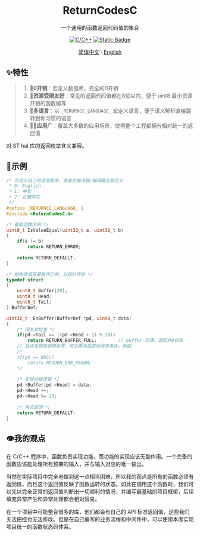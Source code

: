 <p align="center">
 <h1 align="center">ReturnCodesC</h1>
 <p align="center">一个通用的函数返回代码值的集合</p>
</p>


<p align="center">
    <a href="https://github.com/anuraghazra/github-readme-stats/graphs/contributors"><img alt="C/C++" src="https://img.shields.io/badge/C/C++-00599C.svg?logo=c&logoColor=white" /></a>
    <a href="https://mit-license.org/"><img alt="Static Badge" src="https://img.shields.io/badge/license%20-%20MIT%203.0%20-%20blue" /></a>
</p>
<p align="center">
    <a href="/README.md">简体中文</a>
    ·
    <a href="/README_EN.md">English</a>
</p>


## ✨特性

> 1. 🔢**0开销**：宏定义数值库，完全的0开销
> 2. 🐜**资源受限友好**：常见的返回代码值都在8位以内，便于 uint8 最小资源开销的函数编写
> 3. 📄**多语言**：以 `_RERURNCC_LANGUAGE_`  宏定义语言，便于语义解析直接跳转到你习惯的语言
> 4. 🙋‍♂️**应用广**：覆盖大多数的应用场景，使得整个工程都拥有相对统一的返回值

对 ST hal 库的返回枚举含义兼容。

## 🤔示例

```c
/* 先定义自己的语言版本，或者在编译器/编辑器全局定义
 * 0: English
 * 1: 中文
 * 2: 正體中文
 */
#define _RERURNCC_LANGUAGE_ 1
#include <ReturnCodesC.h>

/* 最简函数示例 */
uint8_t IsValueEqual(uint32_t a, uint32_t b)
{
    if(a != b)
        return RETURN_ERROR;
    
    return RETURN_DEFAULT;
}

/* 结构体或变量操作示例，以指针传参 */
typedef struct
{                      
    uint8_t Buffer[20];
    uint8_t Head;
    uint8_t Tail;
} BufferDef;

uint32_t  EnBuffer(BufferDef *pd, uint8_t data)
{
    /* 闯关式检查 */
    if(pd->Tail == ((pd->Head + 1) % 20)) 
        return RETURN_BUFFER_FULL;        // buffer 已满，返回非0状态
    // 后续发现有调用异常，可以再添加其他异常条件，例如
    /*
    if(pd == NULL)
    	return RETURN_ERR_PARAM;
    */
    
    /* 实际功能逻辑 */
    pd->Buffer[pd->Head] = data;
    pd->Head ++;
    pd->Head %= 20;
    
    /* 常态返回 */
    return RETURN_DEFAULT;
}
```



## 👁️我的观点

在 C/C++ 程序中，函数负责实现功能，而功能的实现应该无副作用。一个完备的函数应该能处理所有预期的输入，并与输入对应的唯一输出。

当然在实际项目中完全地做到这一点相当困难，所以我的观点是所有的函数必须有返回值，而且这个返回值反映了函数运转的状态。如此在调用这个函数时，我们可以先以完全正常的返回值判断出一切顺利的情况，并编写最基础的项目框架，后续填充异常产生和异常处理都会相对容易。 

在一个项目中可能整合很多的库，他们都会有自己的 API 标准返回值，这些我们无法把控也无法修改。但是在自己编写的业务流程和中间件中，可以使用本库实现项目统一的函数状态码体系。